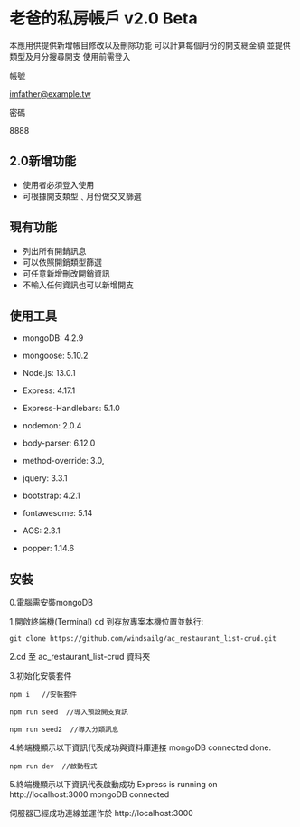 # 老爸的私房帳戶 v2.0 Beta

本應用供提供新增帳目修改以及刪除功能
可以計算每個月份的開支總金額
並提供類型及月分搜尋開支
使用前需登入


帳號

imfather@example.tw

密碼

8888



## 2.0新增功能

- 使用者必須登入使用
- 可根據開支類型﹑月份做交叉篩選


## 現有功能

- 列出所有開銷訊息
- 可以依照開銷類型篩選
- 可任意新增刪改開銷資訊
- 不輸入任何資訊也可以新增開支



## 使用工具

- mongoDB: 4.2.9
- mongoose: 5.10.2
- Node.js: 13.0.1
- Express: 4.17.1
- Express-Handlebars: 5.1.0
- nodemon: 2.0.4
- body-parser: 6.12.0
- method-override: 3.0,

- jquery: 3.3.1
- bootstrap: 4.2.1
- fontawesome: 5.14
- AOS: 2.3.1
- popper: 1.14.6


## 安裝

0.電腦需安裝mongoDB

1.開啟終端機(Terminal) cd 到存放專案本機位置並執行:

```
git clone https://github.com/windsailg/ac_restaurant_list-crud.git
``````

2.cd 至 ac_restaurant_list-crud 資料夾


3.初始化安裝套件

```
npm i   //安裝套件
```

```
npm run seed  //導入預設開支資訊
```

```
npm run seed2  //導入分類訊息
```


4.終端機顯示以下資訊代表成功與資料庫連接
mongoDB connected
done.

```
npm run dev  //啟動程式
```

5.終端機顯示以下資訊代表啟動成功
Express is running on http://localhost:3000
mongoDB connected

伺服器已經成功連線並運作於 http://localhost:3000




